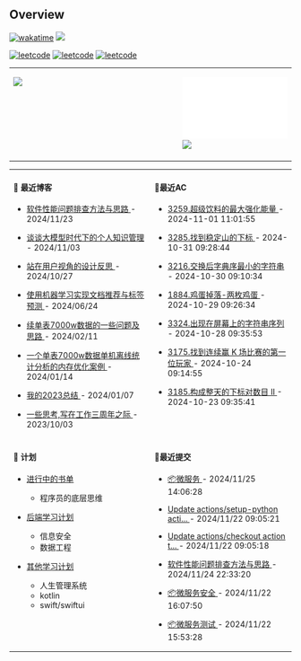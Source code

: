 
## Overview

[![wakatime](https://wakatime.com/badge/user/78591c59-95d5-4479-b2fc-988c35f31d59.svg)](https://wakatime.com/@78591c59-95d5-4479-b2fc-988c35f31d59) ![](https://gpvc.arturio.dev/0xcaffebabe)

[![leetcode](https://leetcode-badge.ismy.wang/ranking)](https://leetcode.cn/u/0xcaffebabe/) [![leetcode](https://leetcode-badge.ismy.wang/solved)](https://leetcode.cn/u/0xcaffebabe/) [![leetcode](https://leetcode-badge.ismy.wang/ac)](https://leetcode.cn/u/0xcaffebabe/)

<table border="0">
  <tr border="0">

  <td valign="top" width="60%">

  ![](https://github-readme-stats.vercel.app/api/wakatime?username=0xcaffebabe&layout=compact&langs_count=12&theme=dark&range=all_time)

  </td>

  <td valign="top" width="40%">

  ![](https://raw.githubusercontent.com/0xcaffebabe/github-stats/master/generated/overview.svg)
  ![](https://github-profile-summary-cards.vercel.app/api/cards/productive-time?username=0xcaffebabe&theme=github_dark&utcOffset=8)

  </td>
  </tr>

</table>

<table>

<tr>
<td valign="top" width="50%">

#### 📖 最近博客


* <a href="https://0xcaffebabe.github.io/%E6%80%A7%E8%83%BD%E4%BC%98%E5%8C%96/2024/11/23/%E8%BD%AF%E4%BB%B6%E6%80%A7%E8%83%BD%E9%97%AE%E9%A2%98%E6%8E%92%E6%9F%A5%E6%96%B9%E6%B3%95%E4%B8%8E%E6%80%9D%E8%B7%AF.html" target="_blank"> 软件性能问题排查方法与思路 </a> - 2024/11/23 

    
* <a href="https://0xcaffebabe.github.io/%E4%B8%AA%E4%BA%BA%E6%88%90%E9%95%BF/2024/11/03/%E8%B0%88%E8%B0%88%E5%A4%A7%E6%A8%A1%E5%9E%8B%E6%97%B6%E4%BB%A3%E4%B8%8B%E7%9A%84%E4%B8%AA%E4%BA%BA%E7%9F%A5%E8%AF%86%E7%AE%A1%E7%90%86.html" target="_blank"> 谈谈大模型时代下的个人知识管理 </a> - 2024/11/03 

    
* <a href="https://0xcaffebabe.github.io/%E4%BA%A7%E5%93%81/2024/10/27/%E7%AB%99%E5%9C%A8%E7%94%A8%E6%88%B7%E8%A7%86%E8%A7%92%E7%9A%84%E8%AE%BE%E8%AE%A1%E5%8F%8D%E6%80%9D.html" target="_blank"> 站在用户视角的设计反思 </a> - 2024/10/27 

    
* <a href="https://0xcaffebabe.github.io/%E6%9C%BA%E5%99%A8%E5%AD%A6%E4%B9%A0/2024/06/24/%E4%BD%BF%E7%94%A8%E6%9C%BA%E5%99%A8%E5%AD%A6%E4%B9%A0%E5%AE%9E%E7%8E%B0%E6%96%87%E6%A1%A3%E6%8E%A8%E8%8D%90%E4%B8%8E%E6%A0%87%E7%AD%BE%E9%A2%84%E6%B5%8B.html" target="_blank"> 使用机器学习实现文档推荐与标签预测 </a> - 2024/06/24 

    
* <a href="https://0xcaffebabe.github.io/%E5%A4%A7%E6%95%B0%E6%8D%AE/2024/02/11/%E7%BB%AD%E5%8D%95%E8%A1%A87000w%E6%95%B0%E6%8D%AE%E7%9A%84%E4%B8%80%E4%BA%9B%E9%97%AE%E9%A2%98%E5%8F%8A%E6%80%9D%E8%B7%AF.html" target="_blank"> 续单表7000w数据的一些问题及思路 </a> - 2024/02/11 

    
* <a href="https://0xcaffebabe.github.io/%E5%A4%A7%E6%95%B0%E6%8D%AE/2024/01/14/%E4%B8%80%E4%B8%AA%E5%8D%95%E8%A1%A87000w%E6%95%B0%E6%8D%AE%E5%8D%95%E6%9C%BA%E7%A6%BB%E7%BA%BF%E7%BB%9F%E8%AE%A1%E5%88%86%E6%9E%90%E7%9A%84%E5%86%85%E5%AD%98%E4%BC%98%E5%8C%96%E6%A1%88%E4%BE%8B.html" target="_blank"> 一个单表7000w数据单机离线统计分析的内存优化案例 </a> - 2024/01/14 

    
* <a href="https://0xcaffebabe.github.io/%E4%BA%BA%E7%94%9F/2024/01/07/%E6%88%91%E7%9A%842023%E6%80%BB%E7%BB%93.html" target="_blank"> 我的2023总结 </a> - 2024/01/07 

    
* <a href="https://0xcaffebabe.github.io/%E4%BA%BA%E7%94%9F/2023/10/03/%E4%B8%80%E4%BA%9B%E6%80%9D%E8%80%83,%E5%86%99%E5%9C%A8%E5%B7%A5%E4%BD%9C%E4%B8%89%E5%91%A8%E5%B9%B4%E4%B9%8B%E9%99%85.html" target="_blank"> 一些思考,写在工作三周年之际 </a> - 2023/10/03 

        

</td>

<td valign="top" width="50%">

#### 🔋最近AC


  * <a href="https://leetcode.cn/submissions/detail/577335251" target="_blank"> 3259.超级饮料的最大强化能量 </a> - 2024-11-01 11:01:55 

    
  * <a href="https://leetcode.cn/submissions/detail/577057848" target="_blank"> 3285.找到稳定山的下标 </a> - 2024-10-31 09:28:44 

    
  * <a href="https://leetcode.cn/submissions/detail/576762176" target="_blank"> 3216.交换后字典序最小的字符串 </a> - 2024-10-30 09:10:34 

    
  * <a href="https://leetcode.cn/submissions/detail/576495497" target="_blank"> 1884.鸡蛋掉落-两枚鸡蛋 </a> - 2024-10-29 09:26:34 

    
  * <a href="https://leetcode.cn/submissions/detail/576222133" target="_blank"> 3324.出现在屏幕上的字符串序列 </a> - 2024-10-28 09:35:53 

    
  * <a href="https://leetcode.cn/submissions/detail/575270275" target="_blank"> 3175.找到连续赢 K 场比赛的第一位玩家 </a> - 2024-10-24 09:14:55 

    
  * <a href="https://leetcode.cn/submissions/detail/574989010" target="_blank"> 3185.构成整天的下标对数目 II </a> - 2024-10-23 09:35:41 

    

</td>

</tr>

<tr>

<td valign="top" width="50%">

#### 📝 计划

- [进行中的书单](https://github.com/users/0xcaffebabe/projects/9)
  - 程序员的底层思维


- [后端学习计划](https://github.com/users/0xcaffebabe/projects/10)
  - 信息安全
  - 数据工程


- [其他学习计划](https://github.com/users/0xcaffebabe/projects/11)
  - 人生管理系统
  - kotlin
  - swift/swiftui


<td>

#### 🌴最近提交


  * <a href="https://github.com/0xcaffebabe/note/commit/984b0cab1bfa9822163a0947a83e9fea875c581a" target="_blank"> 📦微服务 </a> - 2024/11/25 14:06:28 

    
  * <a href="https://github.com/0xcaffebabe/0xcaffebabe/commit/b0267c1b1aa564401712b7b777a062d4d3c0f39f" target="_blank"> Update actions/setup-python acti... </a> - 2024/11/22 09:05:21 

    
  * <a href="https://github.com/0xcaffebabe/0xcaffebabe/commit/426b957380dd85696aa091dfb533aefa193eeb26" target="_blank"> Update actions/checkout action t... </a> - 2024/11/22 09:05:18 

    
  * <a href="https://github.com/0xcaffebabe/0xcaffebabe.github.io/commit/1a00b9c4f46764deaa4221f838d6094ff16be938" target="_blank"> 软件性能问题排查方法与思路 </a> - 2024/11/24 22:33:20 

    
  * <a href="https://github.com/0xcaffebabe/note/commit/ca39b7f6d17be76d43f19cd7b533d5976cf00ee0" target="_blank"> 📦微服务安全 </a> - 2024/11/22 16:07:50 

    
  * <a href="https://github.com/0xcaffebabe/note/commit/79be8db296f67ce74a4a59bfad4f9cbf3e2e6b59" target="_blank"> 📦微服务测试 </a> - 2024/11/22 15:53:28 

    

</td>

</tr>

</table>

